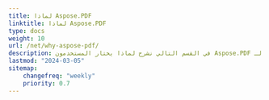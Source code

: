 ```yaml
---
title: لماذا Aspose.PDF
linktitle: لماذا Aspose.PDF
type: docs
weight: 10
url: /net/why-aspose-pdf/
description: في القسم التالي نشرح لماذا يختار المستخدمون Aspose.PDF لـ .NET للعمل مع الوثائق.
lastmod: "2024-03-05"
sitemap:
    changefreq: "weekly"
    priority: 0.7
---
```

